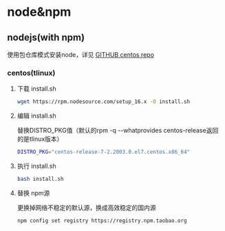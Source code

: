 # node&npm

## nodejs(with npm) 

使用包仓库模式安装node，详见 [GITHUB centos repo](https://github.com/nodesource/distributions)

### centos(tlinux)

1. 下载  install.sh 
	```bash
	wget https://rpm.nodesource.com/setup_16.x -O install.sh
	```

2. 编辑 install.sh

    替换DISTRO_PKG值（默认的rpm -q --whatprovides centos-release返回的是tlinux版本）

    ```bash
    DISTRO_PKG="centos-release-7-2.2003.0.el7.centos.x86_64"
    ```

3. 执行 install.sh

    ```bash
    bash install.sh
    ```

4. 替换 npm源

    更换掉网络不稳定的默认源，换成高效稳定的国内源

    ```bash
    npm config set registry https://registry.npm.taobao.org
    ```

    

